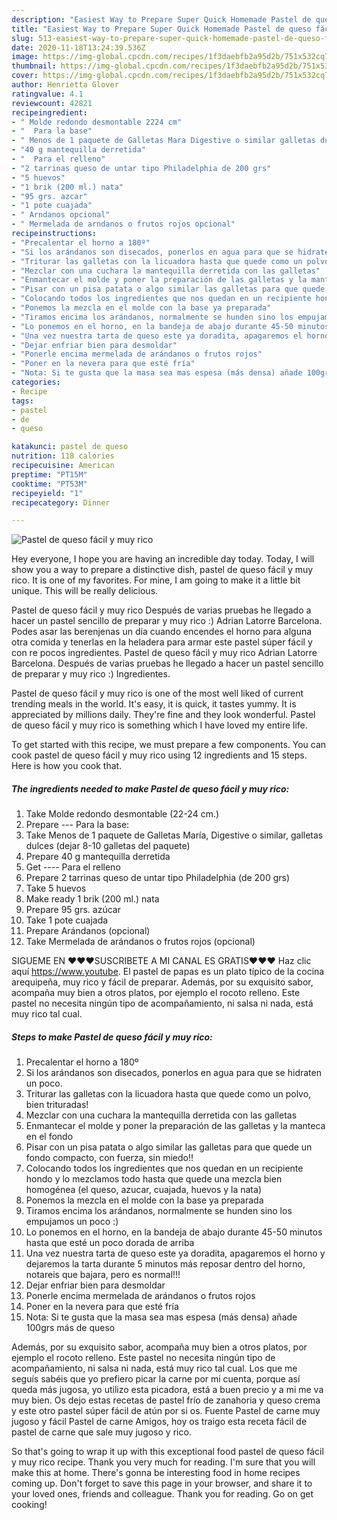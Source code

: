 ```yaml
---
description: "Easiest Way to Prepare Super Quick Homemade Pastel de queso fácil y muy rico"
title: "Easiest Way to Prepare Super Quick Homemade Pastel de queso fácil y muy rico"
slug: 513-easiest-way-to-prepare-super-quick-homemade-pastel-de-queso-facil-y-muy-rico
date: 2020-11-18T13:24:39.536Z
image: https://img-global.cpcdn.com/recipes/1f3daebfb2a95d2b/751x532cq70/pastel-de-queso-facil-y-muy-rico-foto-principal.jpg
thumbnail: https://img-global.cpcdn.com/recipes/1f3daebfb2a95d2b/751x532cq70/pastel-de-queso-facil-y-muy-rico-foto-principal.jpg
cover: https://img-global.cpcdn.com/recipes/1f3daebfb2a95d2b/751x532cq70/pastel-de-queso-facil-y-muy-rico-foto-principal.jpg
author: Henrietta Glover
ratingvalue: 4.1
reviewcount: 42821
recipeingredient:
- " Molde redondo desmontable 2224 cm"
- "  Para la base"
- " Menos de 1 paquete de Galletas Mara Digestive o similar galletas dulces dejar 810 galletas del paquete"
- "40 g mantequilla derretida"
- "  Para el relleno"
- "2 tarrinas queso de untar tipo Philadelphia de 200 grs"
- "5 huevos"
- "1 brik (200 ml.) nata"
- "95 grs. azcar"
- "1 pote cuajada"
- " Arndanos opcional"
- " Mermelada de arndanos o frutos rojos opcional"
recipeinstructions:
- "Precalentar el horno a 180º"
- "Si los arándanos son disecados, ponerlos en agua para que se hidraten un poco."
- "Triturar las galletas con la licuadora hasta que quede como un polvo, bien trituradas!"
- "Mezclar con una cuchara la mantequilla derretida con las galletas"
- "Enmantecar el molde y poner la preparación de las galletas y la manteca en el fondo"
- "Pisar con un pisa patata o algo similar las galletas para que quede un fondo compacto, con fuerza, sin miedo!!"
- "Colocando todos los ingredientes que nos quedan en un recipiente hondo y lo mezclamos todo hasta que quede una mezcla bien homogénea (el queso, azucar, cuajada, huevos y la nata)"
- "Ponemos la mezcla en el molde con la base ya preparada"
- "Tiramos encima los arándanos, normalmente se hunden sino los empujamos un poco :)"
- "Lo ponemos en el horno, en la bandeja de abajo durante 45-50 minutos hasta que esté un poco dorada de arriba"
- "Una vez nuestra tarta de queso este ya doradita, apagaremos el horno y dejaremos la tarta durante 5 minutos más reposar dentro del horno, notareis que bajara, pero es normal!!!"
- "Dejar enfriar bien para desmoldar"
- "Ponerle encima mermelada de arándanos o frutos rojos"
- "Poner en la nevera para que esté fría"
- "Nota: Si te gusta que la masa sea mas espesa (más densa) añade 100grs más de queso"
categories:
- Recipe
tags:
- pastel
- de
- queso

katakunci: pastel de queso 
nutrition: 118 calories
recipecuisine: American
preptime: "PT15M"
cooktime: "PT53M"
recipeyield: "1"
recipecategory: Dinner

---
```



![Pastel de queso fácil y muy rico](https://img-global.cpcdn.com/recipes/1f3daebfb2a95d2b/751x532cq70/pastel-de-queso-facil-y-muy-rico-foto-principal.jpg)

Hey everyone, I hope you are having an incredible day today. Today, I will show you a way to prepare a distinctive dish, pastel de queso fácil y muy rico. It is one of my favorites. For mine, I am going to make it a little bit unique. This will be really delicious.

Pastel de queso fácil y muy rico Después de varias pruebas he llegado a hacer un pastel sencillo de preparar y muy rico :) Adrian Latorre Barcelona. Podes asar las berenjenas un día cuando encendes el horno para alguna otra comida y tenerlas en la heladera para armar este pastel súper fácil y con re pocos ingredientes. Pastel de queso fácil y muy rico Adrian Latorre Barcelona. Después de varias pruebas he llegado a hacer un pastel sencillo de preparar y muy rico :) Ingredientes.

Pastel de queso fácil y muy rico is one of the most well liked of current trending meals in the world. It's easy, it is quick, it tastes yummy. It is appreciated by millions daily. They're fine and they look wonderful. Pastel de queso fácil y muy rico is something which I have loved my entire life.


To get started with this recipe, we must prepare a few components. You can cook pastel de queso fácil y muy rico using 12 ingredients and 15 steps. Here is how you cook that.

<!--inarticleads1-->

##### The ingredients needed to make Pastel de queso fácil y muy rico:

1. Take  Molde redondo desmontable (22-24 cm.)
1. Prepare  --- Para la base:
1. Take  Menos de 1 paquete de Galletas María, Digestive o similar, galletas dulces (dejar 8-10 galletas del paquete)
1. Prepare 40 g mantequilla derretida
1. Get  ---- Para el relleno
1. Prepare 2 tarrinas queso de untar tipo Philadelphia (de 200 grs)
1. Take 5 huevos
1. Make ready 1 brik (200 ml.) nata
1. Prepare 95 grs. azúcar
1. Take 1 pote cuajada
1. Prepare  Arándanos (opcional)
1. Take  Mermelada de arándanos o frutos rojos (opcional)


SIGUEME EN ♥♥♥SUSCRIBETE A MI CANAL ES GRATIS♥♥♥ Haz clic aquí https://www.youtube. El pastel de papas es un plato típico de la cocina arequipeña, muy rico y fácil de preparar. Además, por su exquisito sabor, acompaña muy bien a otros platos, por ejemplo el rocoto relleno. Este pastel no necesita ningún tipo de acompañamiento, ni salsa ni nada, está muy rico tal cual. 

<!--inarticleads2-->

##### Steps to make Pastel de queso fácil y muy rico:

1. Precalentar el horno a 180º
1. Si los arándanos son disecados, ponerlos en agua para que se hidraten un poco.
1. Triturar las galletas con la licuadora hasta que quede como un polvo, bien trituradas!
1. Mezclar con una cuchara la mantequilla derretida con las galletas
1. Enmantecar el molde y poner la preparación de las galletas y la manteca en el fondo
1. Pisar con un pisa patata o algo similar las galletas para que quede un fondo compacto, con fuerza, sin miedo!!
1. Colocando todos los ingredientes que nos quedan en un recipiente hondo y lo mezclamos todo hasta que quede una mezcla bien homogénea (el queso, azucar, cuajada, huevos y la nata)
1. Ponemos la mezcla en el molde con la base ya preparada
1. Tiramos encima los arándanos, normalmente se hunden sino los empujamos un poco :)
1. Lo ponemos en el horno, en la bandeja de abajo durante 45-50 minutos hasta que esté un poco dorada de arriba
1. Una vez nuestra tarta de queso este ya doradita, apagaremos el horno y dejaremos la tarta durante 5 minutos más reposar dentro del horno, notareis que bajara, pero es normal!!!
1. Dejar enfriar bien para desmoldar
1. Ponerle encima mermelada de arándanos o frutos rojos
1. Poner en la nevera para que esté fría
1. Nota: Si te gusta que la masa sea mas espesa (más densa) añade 100grs más de queso


Además, por su exquisito sabor, acompaña muy bien a otros platos, por ejemplo el rocoto relleno. Este pastel no necesita ningún tipo de acompañamiento, ni salsa ni nada, está muy rico tal cual. Los que me seguís sabéis que yo prefiero picar la carne por mi cuenta, porque así queda más jugosa, yo utilizo esta picadora, está a buen precio y a mi me va muy bien. Os dejo estas recetas de pastel frío de zanahoria y queso crema y este otro pastel súper fácil de atún por si os. Fuente Pastel de carne muy jugoso y fácil Pastel de carne Amigos, hoy os traigo esta receta fácil de pastel de carne que sale muy jugoso y rico. 

So that's going to wrap it up with this exceptional food pastel de queso fácil y muy rico recipe. Thank you very much for reading. I'm sure that you will make this at home. There's gonna be interesting food in home recipes coming up. Don't forget to save this page in your browser, and share it to your loved ones, friends and colleague. Thank you for reading. Go on get cooking!
